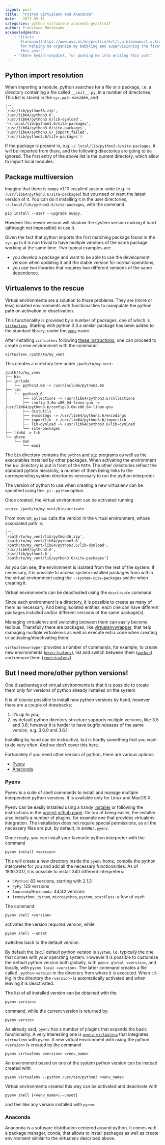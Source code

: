 ```yaml
---
layout: post
title:  "Python virtualenv and Anaconda"
date:   2017-05-11
categories: python virtualenv anaconda pyastro17
author: Francesco Montesano
acknowledgments: 
    - '[Lucia
       Klarmann](https://www.uva.nl/en/profile/k/l/l.a.klarmann/l.a.klarmann.html),
       for helping me organize my babbling and supervisioning the first draft of
       this post'
    - '[Emre Aydin](eaydin), for pushing me into writing this post'
---
```


## Python import resolution

When importing a module, python searches for a file or a package, i.e. a directory
containing a file called ``__init__.py``,  in a number of directories. This list
is stored in the ``sys.path`` variable, and 

    ['',
    '/usr/lib/python36.zip',
    '/usr/lib64/python3.6',
    '/usr/lib64/python3.6/lib-dynload',
    '~/.local/lib/python3.6/site-packages',
    '/usr/lib64/python3.6/site-packages',
    '/usr/lib64/python3.6/_import_failed',
    '/usr/lib/python3.6/site-packages']


If the package is present in, e.g. ``~/.local/lib/python3.6/site-packages``, it
will be imported from there, and the following directories are going to be
ignored.  The first entry of the above list is the current directory, which
allow to import local modules.

## Package multiversion

Imagine that there is ``numpy`` v1.10 installed system-wide (e.g. in
``/usr/lib64/python3.6/site-packages``) but you need or want the latest version
of it. You can do it installing it in the user directories,
``~/.local/lib/python3.6/site-packages``, with the command

    pip install --user --upgrade numpy.

However this newer version will shadow the system version making it hard
(although not impossible) to use it.

Given the fact that python imports the first matching package found in the
``sys.path`` it is non trivial to have multiple versions of the same package
working at the same time. Two typical examples are:

* you develop a package and want to be able to use the development version when
  updating it and the stable version for normal operations;
* you use two libraries that requires two different versions of the same
  dependence.

## Virtualenvs to the rescue

Virtual environments are a solution to those problems. They are (more or
less) isolated environments with functionalities to manipulate the python path
on activation or deactivation.

This functionality is provided by a number of packages, one of which is
[``virtualenv``](https://virtualenv.pypa.io/). Starting with python 3.3 a
similar package has been added to the standard library, under the
[``venv``](https://docs.python.org/3/tutorial/venv.html ) name.

After installing ``virtualenv`` following [these
instructions](https://virtualenv.pypa.io/en/stable/installation/), one can
proceed to create a new environment with the command:

    virtualenv /path/to/my_vent

This creates a directory tree under ``/path/to/my_vent``:

    /path/to/my_venv
    ├── bin
    ├── include
    │   └── python3.6m -> /usr/include/python3.6m
    ├── lib
    │   └── python3.6
    │       ├── collections -> /usr/lib64/python3.6/collections
    │       ├── config-3.6m-x86_64-linux-gnu -> /usr/lib64/python3.6/config-3.6m-x86_64-linux-gnu
    │       ├── distutils
    │       ├── encodings -> /usr/lib64/python3.6/encodings
    │       ├── importlib -> /usr/lib64/python3.6/importlib
    │       ├── lib-dynload -> /usr/lib64/python3.6/lib-dynload
    │       └── site-packages
    ├── lib64 -> lib
    └── share
        └── man
            └── man1

The ``bin`` directory contains the ``python`` and ``pip`` programs as well as
the executables installed by other packages. When activating the environment the
``bin`` directory is put in front of the ``PATH``. The other directories reflect
the standard python hierarchy, a number of them being links to the corresponding
system directories necessary to run the python interpreter.

The version of python to use when creating a new virtualenv can be specified
using the ``-p/--python`` option.

Once created, the virtual environment can be activated running

    source /path/to/my_vent/bin/activate

From now on, ``python`` calls the version in the virtual environment, whose
associated path is:

    ['',
    '/path/to/my_vent/lib/python36.zip',
    '/path/to/my_vent/lib64/python3.6',
    '/path/to/my_vent/lib64/python3.6/lib-dynload',
    '/usr/lib64/python3.6',
    '/usr/lib/python3.6',
    '/path/to/my_vent/lib/python3.6/site-packages']

As you can see, the environment is isolated from the rest of the system. If
necessary, it is possible to access system installed packages from within the
virtual environment using the ``--system-site-packages`` swithc when creating
it.

Virtual environments can be deactivated using the ``deactivate`` command.

Since each environment is a directory, it is possible to create as many of them
as necessary. And being isolated entities, each one can have different packages
installed and/or different versions of the same package(s).

Managing virtualenvs and switching between them can easily become tedious.
Thankfully there are packages, like
[virtualenvwrapper](https://virtualenvwrapper.readthedocs.io/), that help
managing multiple virtualenvs as well as execute extra code when creating or
activating/deactivating them.

``virtualenvwrapper`` provides a number of commands, for example, to create new
environments
([``mkvirtualenv``](https://virtualenvwrapper.readthedocs.io/en/latest/command_ref.html#mkvirtualenv)),
list and switch between them
([``workon``](https://virtualenvwrapper.readthedocs.io/en/latest/command_ref.html#workon))
and remove them
([``rmvirtualenv``](https://virtualenvwrapper.readthedocs.io/en/latest/command_ref.html#rmvirtualenv)).

## But I need more/other python versions!

One disadvantage of virtual environments is that it is possible to create them
only for versions of python already installed on the system.

It is of course possible to install new python versions by hand, however there
are a couple of drawbacks:

1. it’s up to you;
2. by default python directory structure supports multiple versions, like 3.5
   and 3.6; however it is harder to have bugfix releases of the same version,
   e.g. 3.6.0 and 3.6.1.

Installing by hand can be instructive, but is hardly something that you want to
do very often. And we don’t cover this here.

Fortunately if you need other version of python, there are various options:

* [Pyenv](https://github.com/pyenv/pyenv)
* [Anaconda](https://www.continuum.io/anaconda-overview)

### Pyenv

Pyenv is a suite of shell commands to install and manage multiple independent
python versions. It is available only for Linux and MacOS X.

Pyenv can be easily installed using a handy
[installer](https://github.com/pyenv/pyenv-installer) or following the
instructions in the [project github page](https://github.com/pyenv/pyenv). On
top of being easier, the installer also installs a number of plugins, for
example one that provides virtualenv integration. The installation does not
require special permissions, as all the necessary files are put, by default, in
``$HOME/.pyenv``.

Once ready, you can install your favourite python interpreter with the command

    pyenv install <version>

This will create a new directory inside the ``pyenv`` home, compile the python
interpreter for you and add all the necessary functionalities. As of 18.10.2017,
it is possible to install 340 different interpreters:

* ``CPython``: 83 versions, starting with 2.1.3
* ``PyPy``: 129 versions
* ``Anaconda``/``Miniconda``: 44/42 versions
* ``ironpython``, ``jython``, ``micropython``, ``pyston``, ``stackless``: a few
  of each

The command 

    pyenv shell <version>

activates the version required version, while 

    pyenv shell --unset

switches back to the default version.

By default the (sic.) default python version is ``system``, i.e. typically the
one that comes with your operating system. However it is possible to customise
the default python version both globally, with ``pyenv global <version>``, and
locally, with ``pyenv local <version>``. The latter command creates a file
called ``.python-version`` in the directory from where it is executed. When
``cd``-ing in the directory the ``<version>`` is automatically activated and
when leaving it is deactivated.

The list of all installed version can be obtained with the 

    pyenv versions

command, while the current version is returned by:

    pyenv version

As already said, ``pyenv`` has a number of plugins that expands the basic
functionality. A very interesting one is
[``pyenv-virtualenv``](https://github.com/yyuu/pyenv-virtualenv.git) that
integrates ``virtualenv`` with ``pyenv``. A new virtual environment with using
the python ``<version>`` is created by the command

    pyenv virtualenv <version> <venv_name>

An environment based on one of the system python version can be instead created
with:

    pyenv virtualenv --python /usr/bin/python3 <venv_name>

Virtual environments created this way can be activated and deactivate with

    pyenv shell {<venv_name>|--unset}

and feel like any version installed with ``pyenv``.

### Anaconda

Anaconda is a software distribution centered around python. It comes with a
package manager, conda, that allows to install packages as well as create
environment similar to the virtualenv described above.
